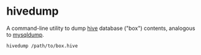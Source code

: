 # hivedump

A command-line utility to dump [hive](https://github.com/hivedb/hive) database ("box") contents, analogous to [mysqldump](https://dev.mysql.com/doc/refman/8.0/en/mysqldump.html).

```shell
hivedump /path/to/box.hive
```
